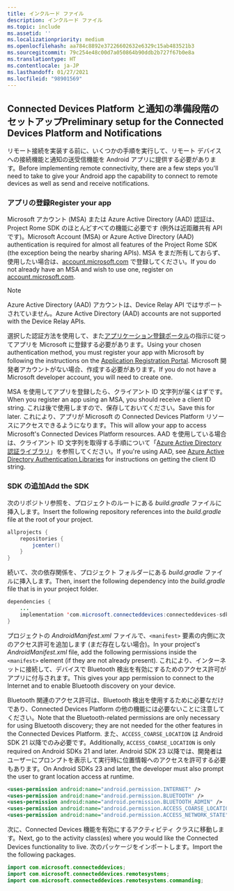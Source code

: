 ```yaml
---
title: インクルード ファイル
description: インクルード ファイル
ms.topic: include
ms.assetid: ''
ms.localizationpriority: medium
ms.openlocfilehash: aa784c8892e37226602632e6329c15ab483521b3
ms.sourcegitcommit: 79c254e48c00d7a050864b90ddb2b727f67b0e8a
ms.translationtype: HT
ms.contentlocale: ja-JP
ms.lasthandoff: 01/27/2021
ms.locfileid: "98901569"
---
```

## <a name="preliminary-setup-for-the-connected-devices-platform-and-notifications"></a><span data-ttu-id="4e349-103">Connected Devices Platform と通知の準備段階のセットアップ</span><span class="sxs-lookup"><span data-stu-id="4e349-103">Preliminary setup for the Connected Devices Platform and Notifications</span></span>

<span data-ttu-id="4e349-104">リモート接続を実装する前に、いくつかの手順を実行して、リモート デバイスへの接続機能と通知の送受信機能を Android アプリに提供する必要があります。</span><span class="sxs-lookup"><span data-stu-id="4e349-104">Before implementing remote connectivity, there are a few steps you'll need to take to give your Android app the capability to connect to remote devices as well as send and receive notifications.</span></span>

### <a name="register-your-app"></a><span data-ttu-id="4e349-105">アプリの登録</span><span class="sxs-lookup"><span data-stu-id="4e349-105">Register your app</span></span>

<span data-ttu-id="4e349-106">Microsoft アカウント (MSA) または Azure Active Directory (AAD) 認証は、Project Rome SDK のほとんどすべての機能に必要です (例外は近距離共有 API です)。</span><span class="sxs-lookup"><span data-stu-id="4e349-106">Microsoft Account (MSA) or Azure Active Directory (AAD) authentication is required for almost all features of the Project Rome SDK (the exception being the nearby sharing APIs).</span></span> <span data-ttu-id="4e349-107">MSA をまだ所有しておらず、使用したい場合は、[account.microsoft.com](https://account.microsoft.com/account) で登録してください。</span><span class="sxs-lookup"><span data-stu-id="4e349-107">If you do not already have an MSA and wish to use one, register on [account.microsoft.com](https://account.microsoft.com/account).</span></span>

> [!NOTE]
> <span data-ttu-id="4e349-108">Azure Active Directory (AAD) アカウントは、Device Relay API ではサポートされていません。</span><span class="sxs-lookup"><span data-stu-id="4e349-108">Azure Active Directory (AAD) accounts are not supported with the Device Relay APIs.</span></span>

<span data-ttu-id="4e349-109">選択した認証方法を使用して、また[アプリケーション登録ポータル](https://apps.dev.microsoft.com/)の指示に従ってアプリを Microsoft に登録する必要があります。</span><span class="sxs-lookup"><span data-stu-id="4e349-109">Using your chosen authentication method, you must register your app with Microsoft by following the instructions on the [Application Registration Portal](https://apps.dev.microsoft.com/).</span></span> <span data-ttu-id="4e349-110">Microsoft 開発者アカウントがない場合、作成する必要があります。</span><span class="sxs-lookup"><span data-stu-id="4e349-110">If you do not have a Microsoft developer account, you will need to create one.</span></span>

<span data-ttu-id="4e349-111">MSA を使用してアプリを登録したら、クライアント ID 文字列が届くはずです。</span><span class="sxs-lookup"><span data-stu-id="4e349-111">When you register an app using an MSA, you should receive a client ID string.</span></span> <span data-ttu-id="4e349-112">これは後で使用しますので、保存しておいてください。</span><span class="sxs-lookup"><span data-stu-id="4e349-112">Save this for later.</span></span> <span data-ttu-id="4e349-113">これにより、アプリが Microsoft の Connected Devices Platform リソースにアクセスできるようになります。</span><span class="sxs-lookup"><span data-stu-id="4e349-113">This will allow your app to access Microsoft's Connected Devices Platform resources.</span></span> <span data-ttu-id="4e349-114">AAD を使用している場合は、クライアント ID 文字列を取得する手順について「[Azure Active Directory 認証ライブラリ](/azure/active-directory/develop/active-directory-authentication-libraries)」を参照してください。</span><span class="sxs-lookup"><span data-stu-id="4e349-114">If you're using AAD, see [Azure Active Directory Authentication Libraries](/azure/active-directory/develop/active-directory-authentication-libraries) for instructions on getting the client ID string.</span></span>

### <a name="add-the-sdk"></a><span data-ttu-id="4e349-115">SDK の追加</span><span class="sxs-lookup"><span data-stu-id="4e349-115">Add the SDK</span></span>

<span data-ttu-id="4e349-116">次のリポジトリ参照を、プロジェクトのルートにある *build.gradle* ファイルに挿入します。</span><span class="sxs-lookup"><span data-stu-id="4e349-116">Insert the following repository references into the *build.gradle* file at the root of your project.</span></span>

```Java
allprojects {
    repositories {
        jcenter()
    }
}
```
<span data-ttu-id="4e349-117">続いて、次の依存関係を、プロジェクト フォルダーにある _build.gradle_ ファイルに挿入します。</span><span class="sxs-lookup"><span data-stu-id="4e349-117">Then, insert the following dependency into the _build.gradle_ file that is in your project folder.</span></span>

```Java
dependencies { 
    ...
    implementation 'com.microsoft.connecteddevices:connecteddevices-sdk:+'
}
```

<span data-ttu-id="4e349-118">プロジェクトの *AndroidManifest.xml* ファイルで、`<manifest>` 要素の内側に次のアクセス許可を追加します (まだ存在しない場合)。</span><span class="sxs-lookup"><span data-stu-id="4e349-118">In your project's *AndroidManifest.xml* file, add the following permissions inside the `<manifest>` element (if they are not already present).</span></span> <span data-ttu-id="4e349-119">これにより、インターネットに接続して、デバイスで Bluetooth 検出を有効にするためのアクセス許可がアプリに付与されます。</span><span class="sxs-lookup"><span data-stu-id="4e349-119">This gives your app permission to connect to the Internet and to enable Bluetooth discovery on your device.</span></span>

<span data-ttu-id="4e349-120">Bluetooth 関連のアクセス許可は、Bluetooth 検出を使用するために必要なだけであり、Connected Devices Platform の他の機能には必要ないことに注意してください。</span><span class="sxs-lookup"><span data-stu-id="4e349-120">Note that the Bluetooth-related permissions are only necessary for using Bluetooth discovery; they are not needed for the other features in the Connected Devices Platform.</span></span> <span data-ttu-id="4e349-121">また、`ACCESS_COARSE_LOCATION` は Android SDK 21 以降でのみ必要です。</span><span class="sxs-lookup"><span data-stu-id="4e349-121">Additionally, `ACCESS_COARSE_LOCATION` is only required on Android SDKs 21 and later.</span></span> <span data-ttu-id="4e349-122">Android SDK 23 以降では、開発者はユーザーにプロンプトを表示して実行時に位置情報へのアクセスを許可する必要もあります。</span><span class="sxs-lookup"><span data-stu-id="4e349-122">On Android SDKs 23 and later, the developer must also prompt the user to grant location access at runtime.</span></span>


```xml
<uses-permission android:name="android.permission.INTERNET" />
<uses-permission android:name="android.permission.BLUETOOTH" />
<uses-permission android:name="android.permission.BLUETOOTH_ADMIN" />
<uses-permission android:name="android.permission.ACCESS_COARSE_LOCATION" />
<uses-permission android:name="android.permission.ACCESS_NETWORK_STATE" />
```

<span data-ttu-id="4e349-123">次に、Connected Devices 機能を有効にするアクティビティ クラスに移動します。</span><span class="sxs-lookup"><span data-stu-id="4e349-123">Next, go to the activity class(es) where you would like the Connected Devices functionality to live.</span></span> <span data-ttu-id="4e349-124">次のパッケージをインポートします。</span><span class="sxs-lookup"><span data-stu-id="4e349-124">Import the the following packages.</span></span>

```java
import com.microsoft.connecteddevices;
import com.microsoft.connecteddevices.remotesystems;
import com.microsoft.connecteddevices.remotesystems.commanding;
```